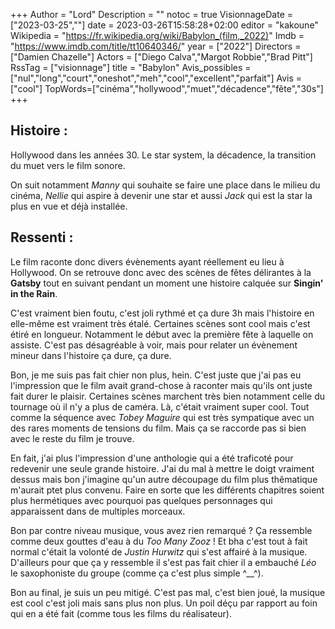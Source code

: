 +++
Author = "Lord"
Description = ""
notoc = true
VisionnageDate = ["2023-03-25",""]
date = 2023-03-26T15:58:28+02:00
editor = "kakoune"
Wikipedia = "https://fr.wikipedia.org/wiki/Babylon_(film,_2022)"
Imdb = "https://www.imdb.com/title/tt10640346/"
year = ["2022"]
Directors = ["Damien Chazelle"]
Actors = ["Diego Calva","Margot Robbie","Brad Pitt"]
RssTag = ["visionnage"]
title = "Babylon"
Avis_possibles = ["nul","long","court","oneshot","meh","cool","excellent","parfait"]
Avis = ["cool"]
TopWords=["cinéma","hollywood","muet","décadence","fête","30s"]
+++
## Histoire :
Hollywood dans les années 30.
Le star system, la décadence, la transition du muet vers le film sonore.

On suit notamment *Manny* qui souhaite se faire une place dans le milieu du cinéma, *Nellie* qui aspire à devenir une star et aussi *Jack* qui est la star la plus en vue et déjà installée.

## Ressenti :
Le film raconte donc divers évènements ayant réellement eu lieu à Hollywood.
On se retrouve donc avec des scènes de fêtes délirantes à la **Gatsby** tout en suivant pendant un moment une histoire calquée sur **Singin' in the Rain**.

C'est vraiment bien foutu, c'est joli rythmé et ça dure 3h mais l'histoire en elle-même est vraiment très étalé.
Certaines scènes sont cool mais c'est étiré en longueur.
Notamment le début avec la première fête à laquelle on assiste.
C'est pas désagréable à voir, mais pour relater un évènement mineur dans l'histoire ça dure, ça dure.

Bon, je me suis pas fait chier non plus, hein.
C'est juste que j'ai pas eu l'impression que le film avait grand-chose à raconter mais qu'ils ont juste fait durer le plaisir.
Certaines scènes marchent très bien notamment celle du tournage où il n'y a plus de caméra.
Là, c'était vraiment super cool.
Tout comme la séquence avec *Tobey Maguire* qui est très sympatique avec un des rares moments de tensions du film.
Mais ça se raccorde pas si bien avec le reste du film je trouve.

En fait, j'ai plus l'impression d'une anthologie qui a été traficoté pour redevenir une seule grande histoire.
J'ai du mal à mettre le doigt vraiment dessus mais bon j'imagine qu'un autre découpage du film plus thêmatique m'aurait ptet plus convenu.
Faire en sorte que les différents chapitres soient plus hermétiques avec pourquoi pas quelques personnages qui apparaissent dans de multiples morceaux.

Bon par contre niveau musique, vous avez rien remarqué ?
Ça ressemble comme deux gouttes d'eau à du *Too Many Zooz* !
Et bha c'est tout à fait normal c'était la volonté de *Justin Hurwitz* qui s'est affairé à la musique.
D'ailleurs pour que ça y ressemble il s'est pas fait chier il a embauché *Léo* le saxophoniste du groupe (comme ça c'est plus simple ^__^).

Bon au final, je suis un peu mitigé.
C'est pas mal, c'est bien joué, la musique est cool c'est joli mais sans plus non plus.
Un poil déçu par rapport au foin qui en a été fait (comme tous les films du réalisateur).
